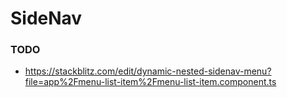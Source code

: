 SideNav
========




### TODO
* https://stackblitz.com/edit/dynamic-nested-sidenav-menu?file=app%2Fmenu-list-item%2Fmenu-list-item.component.ts
